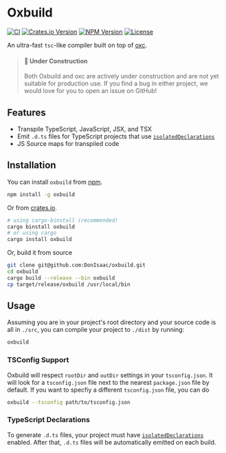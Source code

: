 # Oxbuild

[![CI](https://github.com/DonIsaac/oxbuild/actions/workflows/ci.yml/badge.svg)](https://github.com/DonIsaac/oxbuild/actions/workflows/ci.yml)
[![Crates.io Version](https://img.shields.io/crates/v/oxbuild)](https://crates.io/crates/oxbuild)
[![NPM Version](https://img.shields.io/npm/v/oxbuild)](https://npmjs.com/package/oxbuild)
[![License](https://img.shields.io/crates/l/oxbuild)](./LICENSE)


An ultra-fast `tsc`-like compiler built on top of [oxc](https://github.com/oxc-project/oxc).

> #### 🚧 Under Construction
> Both Oxbuild and oxc are actively under construction and are not yet suitable for production use. If you find a bug in either project, we would love for you to open an issue on GitHub!

## Features

- Transpile TypeScript, JavaScript, JSX, and TSX
- Emit `.d.ts` files for TypeScript projects that use
  [`isolatedDeclarations`](https://www.typescriptlang.org/docs/handbook/release-notes/typescript-5-5.html#isolated-declarations)
- JS Source maps for transpiled code

## Installation

You can install `oxbuild` from [npm](https://www.npmjs.com/package/oxbuild).

```sh
npm install -g oxbuild
```

Or from [crates.io](https://crates.io/crates/oxbuild).

```sh
# using cargo-binstall (recommended)
cargo binstall oxbuild
# or using cargo
cargo install oxbuild
```

Or, build it from source

```sh
git clone git@github.com:DonIsaac/oxbuild.git
cd oxbuild
cargo build --release --bin oxbuild
cp target/release/oxbuild /usr/local/bin
```

## Usage

Assuming you are in your project's root directory and your source code is all in
`./src`, you can compile your project to `./dist` by running:

```sh
oxbuild
```

### TSConfig Support

Oxbuild will respect `rootDir` and `outDir` settings in your `tsconfig.json`.
It will look for a `tsconfig.json` file next to the nearest `package.json` file
by default. If you want to specfiy a different `tsconfig.json` file, you can do

```sh
oxbuild --tsconfig path/to/tsconfig.json
```

### TypeScript Declarations

To generate `.d.ts` files, your project must have
[`isolatedDeclarations`](https://www.typescriptlang.org/tsconfig/#isolatedDeclarations)
enabled. After that, `.d.ts` files will be automatically emitted on each build.
